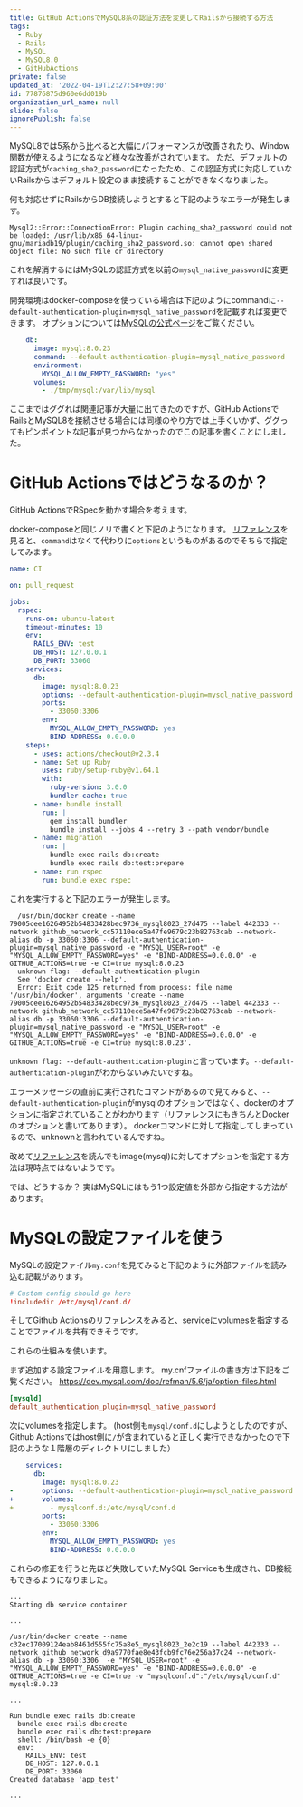 ```yaml
---
title: GitHub ActionsでMySQL8系の認証方法を変更してRailsから接続する方法
tags:
  - Ruby
  - Rails
  - MySQL
  - MySQL8.0
  - GitHubActions
private: false
updated_at: '2022-04-19T12:27:58+09:00'
id: 77876875d960e6dd019b
organization_url_name: null
slide: false
ignorePublish: false
---
```

MySQL8では5系から比べると大幅にパフォーマンスが改善されたり、Window関数が使えるようになるなど様々な改善がされています。
ただ、デフォルトの認証方式が`caching_sha2_password`になったため、この認証方式に対応していないRailsからはデフォルト設定のまま接続することができなくなりました。

何も対応せずにRailsからDB接続しようとすると下記のようなエラーが発生します。

```
Mysql2::Error::ConnectionError: Plugin caching_sha2_password could not be loaded: /usr/lib/x86_64-linux-gnu/mariadb19/plugin/caching_sha2_password.so: cannot open shared object file: No such file or directory
```

これを解消するにはMySQLの認証方式を以前の`mysql_native_password`に変更すれば良いです。

開発環境はdocker-composeを使っている場合は下記のようにcommandに`--default-authentication-plugin=mysql_native_password`を記載すれば変更できます。
オプションについては[MySQLの公式ページ](https://dev.mysql.com/doc/refman/8.0/en/server-system-variables.html#sysvar_default_authentication_plugin)をご覧ください。

```yaml:docker-compose.yml
    db:
      image: mysql:8.0.23
      command: --default-authentication-plugin=mysql_native_password
      environment:
        MYSQL_ALLOW_EMPTY_PASSWORD: "yes"
      volumes:
        - ./tmp/mysql:/var/lib/mysql
```

ここまではググれば関連記事が大量に出てきたのですが、GitHub ActionsでRailsとMySQL8を接続させる場合には同様のやり方では上手くいかず、ググってもピンポイントな記事が見つからなかったのでこの記事を書くことにしました。

# GitHub Actionsではどうなるのか？

GitHub ActionsでRSpecを動かす場合を考えます。

docker-composeと同じノリで書くと下記のようになります。
[リファレンス](https://docs.github.com/ja/actions/reference/workflow-syntax-for-github-actions)を見ると、`command`はなくて代わりに`options`というものがあるのでそちらで指定してみます。

```yaml:.github/workflows/ci.yml
name: CI

on: pull_request

jobs:
  rspec:
    runs-on: ubuntu-latest
    timeout-minutes: 10
    env:
      RAILS_ENV: test
      DB_HOST: 127.0.0.1
      DB_PORT: 33060
    services:
      db:
        image: mysql:8.0.23
        options: --default-authentication-plugin=mysql_native_password
        ports:
          - 33060:3306
        env:
          MYSQL_ALLOW_EMPTY_PASSWORD: yes
          BIND-ADDRESS: 0.0.0.0
    steps:
      - uses: actions/checkout@v2.3.4
      - name: Set up Ruby
        uses: ruby/setup-ruby@v1.64.1
        with:
          ruby-version: 3.0.0
          bundler-cache: true
      - name: bundle install
        run: |
          gem install bundler
          bundle install --jobs 4 --retry 3 --path vendor/bundle
      - name: migration
        run: |
          bundle exec rails db:create
          bundle exec rails db:test:prepare
      - name: run rspec
        run: bundle exec rspec
```

これを実行すると下記のエラーが発生します。

```
  /usr/bin/docker create --name 79005cee16264952b54833428bec9736_mysql8023_27d475 --label 442333 --network github_network_cc57110ece5a47fe9679c23b82763cab --network-alias db -p 33060:3306 --default-authentication-plugin=mysql_native_password -e "MYSQL_USER=root" -e "MYSQL_ALLOW_EMPTY_PASSWORD=yes" -e "BIND-ADDRESS=0.0.0.0" -e GITHUB_ACTIONS=true -e CI=true mysql:8.0.23
  unknown flag: --default-authentication-plugin
  See 'docker create --help'.
  Error: Exit code 125 returned from process: file name '/usr/bin/docker', arguments 'create --name 79005cee16264952b54833428bec9736_mysql8023_27d475 --label 442333 --network github_network_cc57110ece5a47fe9679c23b82763cab --network-alias db -p 33060:3306 --default-authentication-plugin=mysql_native_password -e "MYSQL_USER=root" -e "MYSQL_ALLOW_EMPTY_PASSWORD=yes" -e "BIND-ADDRESS=0.0.0.0" -e GITHUB_ACTIONS=true -e CI=true mysql:8.0.23'.
```

`unknown flag: --default-authentication-plugin`と言っています。`--default-authentication-plugin`がわからないみたいですね。

エラーメッセージの直前に実行されたコマンドがあるので見てみると、`--default-authentication-plugin`がmysqlのオプションではなく、dockerのオプションに指定されていることがわかります（リファレンスにもきちんとDockerのオプションと書いてあります）。
dockerコマンドに対して指定してしまっているので、unknownと言われているんですね。

改めて[リファレンス](https://docs.github.com/ja/actions/reference/workflow-syntax-for-github-actions)を読んでもimage(mysql)に対してオプションを指定する方法は現時点ではないようです。

では、どうするか？
実はMySQLにはもう1つ設定値を外部から指定する方法があります。

# MySQLの設定ファイルを使う

MySQLの設定ファイル`my.conf`を見てみると下記のように外部ファイルを読み込む記載があります。

```conf:/etc/mysql/my.cnf
# Custom config should go here
!includedir /etc/mysql/conf.d/
```

そしてGithub Actionsの[リファレンス](https://docs.github.com/ja/actions/reference/workflow-syntax-for-github-actions)をみると、serviceにvolumesを指定することでファイルを共有できそうです。

これらの仕組みを使います。

まず追加する設定ファイルを用意します。
my.cnfファイルの書き方は下記をご覧ください。
https://dev.mysql.com/doc/refman/5.6/ja/option-files.html

```conf:mysqlconf.d/custom.cnf
[mysqld]
default_authentication_plugin=mysql_native_password
```

次にvolumesを指定します。
(host側も`mysql/conf.d`にしようとしたのですが、Github Actionsではhost側に`/`が含まれていると正しく実行できなかったので下記のような１階層のディレクトリにしました）

```diff:.github/workflows/ci.yml
    services:
      db:
        image: mysql:8.0.23
-       options: --default-authentication-plugin=mysql_native_password
+       volumes:
+         - mysqlconf.d:/etc/mysql/conf.d
        ports:
          - 33060:3306
        env:
          MYSQL_ALLOW_EMPTY_PASSWORD: yes
          BIND-ADDRESS: 0.0.0.0
```

これらの修正を行うと先ほど失敗していたMySQL Serviceも生成され、DB接続もできるようになりました。

```console
...
Starting db service container

...

/usr/bin/docker create --name c32ec17009124eab8461d555fc75a8e5_mysql8023_2e2c19 --label 442333 --network github_network_d9a9770fae8e43fcb9fc76e256a37c24 --network-alias db -p 33060:3306  -e "MYSQL_USER=root" -e "MYSQL_ALLOW_EMPTY_PASSWORD=yes" -e "BIND-ADDRESS=0.0.0.0" -e GITHUB_ACTIONS=true -e CI=true -v "mysqlconf.d":"/etc/mysql/conf.d" mysql:8.0.23

...

Run bundle exec rails db:create
  bundle exec rails db:create
  bundle exec rails db:test:prepare
  shell: /bin/bash -e {0}
  env:
    RAILS_ENV: test
    DB_HOST: 127.0.0.1
    DB_PORT: 33060
Created database 'app_test'

...
```
